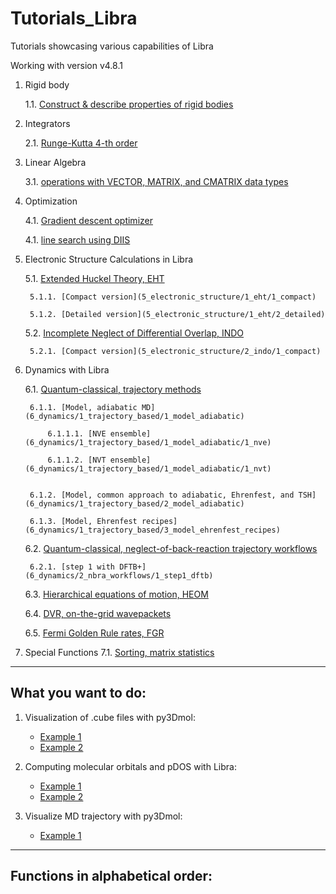 # Tutorials_Libra
Tutorials showcasing various capabilities of Libra

Working with version v4.8.1


1. Rigid body

    1.1. [Construct & describe properties of rigid bodies](1_rigid_body/1_setup)


2. Integrators

    2.1. [Runge-Kutta 4-th order](2_integrators/1_runge_kutta_4th_order)


3. Linear Algebra

    3.1. [operations with VECTOR, MATRIX, and CMATRIX data types](3_linear_algebra/1_vector_matrix_cmatrix_basics)


4. Optimization

    4.1. [Gradient descent optimizer](4_optimization/1_gradient_descent)

    4.1. [line search using DIIS](4_optimization/2_diis)


5. Electronic Structure Calculations in Libra

    5.1. [Extended Huckel Theory, EHT](5_electronic_structure/1_eht)

        5.1.1. [Compact version](5_electronic_structure/1_eht/1_compact)

        5.1.2. [Detailed version](5_electronic_structure/1_eht/2_detailed)

    5.2. [Incomplete Neglect of Differential Overlap, INDO](5_electronic_structure/2_indo)

        5.2.1. [Compact version](5_electronic_structure/2_indo/1_compact)


6. Dynamics with Libra

    6.1. [Quantum-classical, trajectory methods](6_dynamics/1_trajectory_based)

        6.1.1. [Model, adiabatic MD](6_dynamics/1_trajectory_based/1_model_adiabatic)

            6.1.1.1. [NVE ensemble](6_dynamics/1_trajectory_based/1_model_adiabatic/1_nve)

            6.1.1.2. [NVT ensemble](6_dynamics/1_trajectory_based/1_model_adiabatic/1_nvt)


        6.1.2. [Model, common approach to adiabatic, Ehrenfest, and TSH](6_dynamics/1_trajectory_based/2_model_adiabatic)

        6.1.3. [Model, Ehrenfest recipes](6_dynamics/1_trajectory_based/3_model_ehrenfest_recipes)

    6.2. [Quantum-classical, neglect-of-back-reaction trajectory workflows](6_dynamics/2_nbra_workflows)

        6.2.1. [step 1 with DFTB+](6_dynamics/2_nbra_workflows/1_step1_dftb)

    6.3. [Hierarchical equations of motion, HEOM](6_dynamics/3_heom)

    6.4. [DVR, on-the-grid wavepackets](6_dynamics/4_wavepackets)

    6.5. [Fermi Golden Rule rates, FGR](6_dynamics/5_fgr)


7. Special Functions
    7.1. [Sorting, matrix statistics](7_special_functions/1_sorting_matrix_statistics)


_______________________________

## What you want to do:

1. Visualization of .cube files with py3Dmol:
    * [Example 1](5_electronic_structure/1_eht/1_compact/tutorial.ipynb)
    * [Example 2](5_electronic_structure/2_indo/1_compact/tutorial.ipynb)

2. Computing molecular orbitals and pDOS with Libra:
    * [Example 1](5_electronic_structure/1_eht/1_compact/tutorial.ipynb)
    * [Example 2](5_electronic_structure/2_indo/1_compact/tutorial.ipynb)

3. Visualize MD trajectory with py3Dmol:
    * [Example 1](6_dynamics/2_nbra_workflows/1_step1_dftb/turorial.ipynb)


_______________________________


## Functions in alphabetical order:



